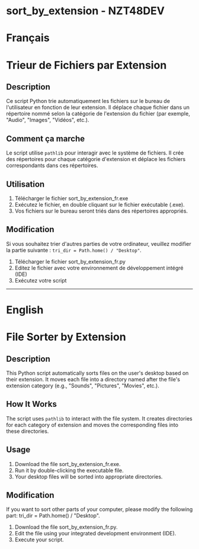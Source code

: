 # sort_by_extension - NZT48DEV

# Français

# Trieur de Fichiers par Extension

## Description
Ce script Python trie automatiquement les fichiers sur le bureau de l'utilisateur en fonction de leur extension. Il déplace chaque fichier dans un répertoire nommé selon la catégorie de l'extension du fichier (par exemple, "Audio", "Images", "Vidéos", etc.).

## Comment ça marche
Le script utilise `pathlib` pour interagir avec le système de fichiers. Il crée des répertoires pour chaque catégorie d'extension et déplace les fichiers correspondants dans ces répertoires.

## Utilisation
1. Télécharger le fichier sort_by_extension_fr.exe
2. Exécutez le fichier, en double cliquant sur le fichier exécutable (.exe).
3. Vos fichiers sur le bureau seront triés dans des répertoires appropriés.

## Modification
Si vous souhaitez trier d'autres parties de votre ordinateur, veuillez modifier la partie suivante : `tri_dir = Path.home() / "Desktop"`.

1. Télécharger le fichier sort_by_extension_fr.py
2. Editez le fichier avec votre environnement de développement intégré (IDE)
3. Exécutez votre script

_____________________________________________________________________________________________________

# English

# File Sorter by Extension

## Description
This Python script automatically sorts files on the user's desktop based on their extension. It moves each file into a directory named after the file's extension category (e.g., "Sounds", "Pictures", "Movies", etc.).

## How It Works
The script uses `pathlib` to interact with the file system. It creates directories for each category of extension and moves the corresponding files into these directories.

## Usage 
1. Download the file sort_by_extension_fr.exe.
2. Run it by double-clicking the executable file.
3. Your desktop files will be sorted into appropriate directories.

## Modification
If you want to sort other parts of your computer, please modify the following part: tri_dir = Path.home() / "Desktop".

1. Download the file sort_by_extension_fr.py.
2. Edit the file using your integrated development environment (IDE).
3. Execute your script.

